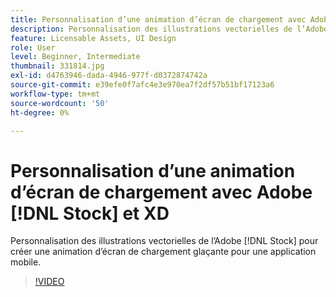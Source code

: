 ```yaml
---
title: Personnalisation d’une animation d’écran de chargement avec Adobe [!DNL Stock] et XD
description: Personnalisation des illustrations vectorielles de l’Adobe [!DNL Stock] pour créer une animation d’écran de chargement glaçante pour une application mobile
feature: Licensable Assets, UI Design
role: User
level: Beginner, Intermediate
thumbnail: 331814.jpg
exl-id: d4763946-dada-4946-977f-d0372874742a
source-git-commit: e39efe0f7afc4e3e970ea7f2df57b51bf17123a6
workflow-type: tm+mt
source-wordcount: '50'
ht-degree: 0%

---
```


# Personnalisation d’une animation d’écran de chargement avec Adobe [!DNL Stock] et XD

Personnalisation des illustrations vectorielles de l’Adobe [!DNL Stock] pour créer une animation d’écran de chargement glaçante pour une application mobile.

>[!VIDEO](https://video.tv.adobe.com/v/331814?hidetitle=true)
